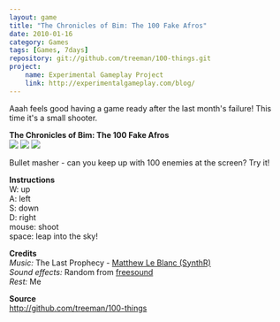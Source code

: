 ```yaml
---
layout: game
title: "The Chronicles of Bim: The 100 Fake Afros"
date: 2010-01-16
category: Games
tags: [Games, 7days]
repository: git://github.com/treeman/100-things.git
project:
    name: Experimental Gameplay Project
    link: http://experimentalgameplay.com/blog/
---
```


Aaah feels good having a game ready after the last month's failure! This time it's a small shooter.

**The Chronicles of Bim: The 100 Fake Afros**   
![](/media/images/thumbs/afro1.png) ![](/media/images/thumbs/afro2.png) ![](/media/images/thumbs/afro3.png)

Bullet masher - can you keep up with 100 enemies at the screen? Try it!

**Instructions**   
W: up   
A: left   
S: down   
D: right   
mouse: shoot   
space: leap into the sky!

**Credits**   
*Music:* The Last Prophecy - [Matthew Le Blanc (SynthR)](http://synthr.wolfenhex.com/synthr.swf)   
*Sound effects:* Random from [freesound](http://www.freesound.org/)   
*Rest:* Me

**Source**   
<http://github.com/treeman/100-things>


